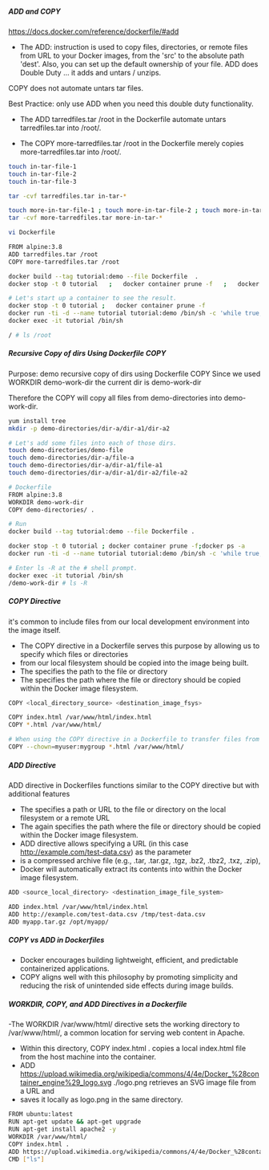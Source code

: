 ##### ADD and COPY

https://docs.docker.com/reference/dockerfile/#add

- The ADD: instruction is used to copy files, directories, or remote files from URL to your Docker images, from the 'src' to the absolute path 'dest'. Also, you can set up the default ownership of your file. ADD does Double Duty ... it adds and untars / unzips.

COPY does not automate untars tar files.

Best Practice: only use ADD when you need this double duty functionality.

- The ADD tarredfiles.tar /root in the Dockerfile automate untars tarredfiles.tar into /root/.

- The COPY more-tarredfiles.tar /root in the Dockerfile merely copies more-tarredfiles.tar into /root/.

``````sh
touch in-tar-file-1
touch in-tar-file-2
touch in-tar-file-3

tar -cvf tarredfiles.tar in-tar-*

touch more-in-tar-file-1 ; touch more-in-tar-file-2 ; touch more-in-tar-file-3 ;
tar -cvf more-tarredfiles.tar more-in-tar-*

vi Dockerfile

FROM alpine:3.8
ADD tarredfiles.tar /root
COPY more-tarredfiles.tar /root

docker build --tag tutorial:demo --file Dockerfile  .
docker stop -t 0 tutorial   ;   docker container prune -f   ;   docker ps -a

# Let's start up a container to see the result.
docker stop -t 0 tutorial ;   docker container prune -f  
docker run -ti -d --name tutorial tutorial:demo /bin/sh -c 'while true; do sleep 60; done'
docker exec -it tutorial /bin/sh

/ # ls /root

``````

##### Recursive Copy of dirs Using Dockerfile COPY
Purpose: demo recursive copy of dirs using Dockerfile COPY
 Since we used WORKDIR demo-work-dir the current dir is demo-work-dir

 Therefore the COPY will copy all files from demo-directories into demo-work-dir.
``````sh
yum install tree
mkdir -p demo-directories/dir-a/dir-a1/dir-a2

# Let's add some files into each of those dirs.
touch demo-directories/demo-file
touch demo-directories/dir-a/file-a
touch demo-directories/dir-a/dir-a1/file-a1
touch demo-directories/dir-a/dir-a1/dir-a2/file-a2

# Dockerfile
FROM alpine:3.8
WORKDIR demo-work-dir
COPY demo-directories/ .

# Run
docker build --tag tutorial:demo --file Dockerfile .

docker stop -t 0 tutorial ; docker container prune -f;docker ps -a
docker run -ti -d --name tutorial tutorial:demo /bin/sh -c 'while true; do sleep 60; done'

# Enter ls -R at the # shell prompt.
docker exec -it tutorial /bin/sh
/demo-work-dir # ls -R
``````
##### COPY Directive
 it's common to include files from our local development environment into the image itself.
 - The COPY directive in a Dockerfile serves this purpose by allowing us to specify which files or directories
 - from our local filesystem should be copied into the image being built.
 - The <source> specifies the path to the file or directory
 - The <destination> specifies the path where the file or directory should be copied within the Docker image filesystem.
``````sh
COPY <local_directory_source> <destination_image_fsys>

COPY index.html /var/www/html/index.html
COPY *.html /var/www/html/

# When using the COPY directive in a Dockerfile to transfer files from the local filesystem into a Docker image, we can also specify the --chown flag
COPY --chown=myuser:mygroup *.html /var/www/html/
``````
##### ADD Directive
ADD directive in Dockerfiles functions similar to the COPY directive but with additional features
- The <source> specifies a path or URL to the file or directory on the local filesystem or a remote URL
- The <destination> again specifies the path where the file or directory should be copied within the Docker image filesystem.
- ADD directive allows specifying a URL (in this case http://example.com/test-data.csv) as the <source> parameter
- <source> is a compressed archive file (e.g., .tar, .tar.gz, .tgz, .bz2, .tbz2, .txz, .zip), 
- Docker will automatically extract its contents into <destination> within the Docker image filesystem.

``````sh
ADD <source_local_directory> <destination_image_file_system>

ADD index.html /var/www/html/index.html
ADD http://example.com/test-data.csv /tmp/test-data.csv
ADD myapp.tar.gz /opt/myapp/

``````
##### COPY vs ADD in Dockerfiles
- Docker encourages building lightweight, efficient, and predictable containerized applications.
- COPY aligns well with this philosophy by promoting simplicity and reducing the risk of unintended side effects during image builds.

##### WORKDIR, COPY, and ADD Directives in a Dockerfile
-The WORKDIR /var/www/html/ directive sets the working directory to /var/www/html/, a common location for serving web content in Apache.
- Within this directory, COPY index.html . copies a local index.html file from the host machine into the container.
- ADD https://upload.wikimedia.org/wikipedia/commons/4/4e/Docker_%28container_engine%29_logo.svg ./logo.png retrieves an SVG image file from a URL and
- saves it locally as logo.png in the same directory.
``````sh
FROM ubuntu:latest
RUN apt-get update && apt-get upgrade
RUN apt-get install apache2 -y
WORKDIR /var/www/html/
COPY index.html .
ADD https://upload.wikimedia.org/wikipedia/commons/4/4e/Docker_%28container_engine%29_logo.svg ./logo.png
CMD ["ls"]
``````

